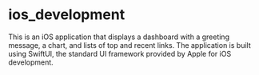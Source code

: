 # ios_development
This is an iOS application that displays a dashboard with a greeting message, a chart, and lists of top and recent links. The application is built using SwiftUI, the standard UI framework provided by Apple for iOS development.
